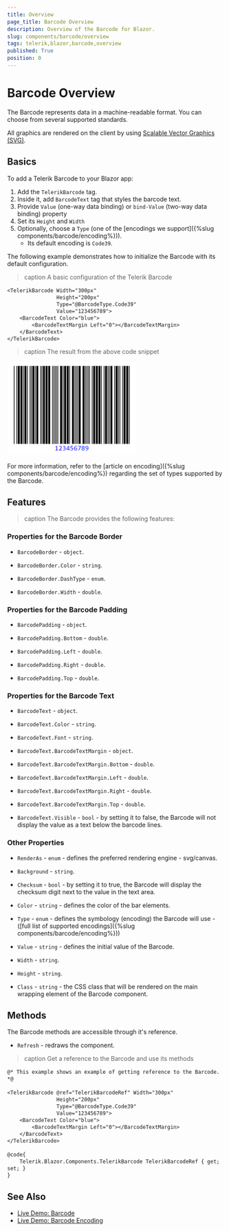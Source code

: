 ```yaml
---
title: Overview
page_title: Barcode Overview
description: Overview of the Barcode for Blazor.
slug: components/barcode/overview
tags: telerik,blazor,barcode,overview
published: True
position: 0
---
```


# Barcode Overview

The Barcode represents data in a machine-readable format. You can choose from several supported standards.

All graphics are rendered on the client by using [Scalable Vector Graphics (SVG)](https://www.w3.org/Graphics/SVG/).

## Basics

To add a Telerik Barcode to your Blazor app:

1. Add the `TelerikBarcode` tag.
1. Inside it, add `BarcodeText` tag that styles the barcode text.
1. Provide `Value` (one-way data binding) or `bind-Value` (two-way data binding) property
1. Set its `Height` and `Width`
1. Optionally, choose a `Type` (one of the [encodings we support]({%slug  components/barcode/encoding%})).
    * Its default encoding is `Code39`.

The following example demonstrates how to initialize the Barcode with its default configuration.

>caption A basic configuration of the Telerik Barcode

````CSHTML
<TelerikBarcode Width="300px"
                Height="200px"
                Type="@BarcodeType.Code39"
                Value="123456789">
    <BarcodeText Color="blue">
        <BarcodeTextMargin Left="0"></BarcodeTextMargin>
    </BarcodeText>
</TelerikBarcode>
````

>caption The result from the above code snippet

![](images/barcode-basic-configuration.png)

For more information, refer to the [article on encoding]({%slug  components/barcode/encoding%}) regarding the set of types supported by the Barcode.

## Features

>caption The Barcode provides the following features:

### Properties for the Barcode Border

* `BarcodeBorder` - `object`.

* `BarcodeBorder.Color` - `string`.

* `BarcodeBorder.DashType` - `enum`.

* `BarcodeBorder.Width` - `double`.

### Properties for the Barcode Padding

* `BarcodePadding` - `object`.

* `BarcodePadding.Bottom` - `double`.

* `BarcodePadding.Left` - `double`.

* `BarcodePadding.Right` - `double`.

* `BarcodePadding.Top` - `double`.

### Properties for the Barcode Text

* `BarcodeText` - `object`.

* `BarcodeText.Color` - `string`.

* `BarcodeText.Font` - `string`.

* `BarcodeText.BarcodeTextMargin` - `object`.

* `BarcodeText.BarcodeTextMargin.Bottom` - `double`.

* `BarcodeText.BarcodeTextMargin.Left` - `double`.

* `BarcodeText.BarcodeTextMargin.Right` - `double`.

* `BarcodeText.BarcodeTextMargin.Top` - `double`.

* `BarcodeText.Visible` - `bool` - by setting it to false, the Barcode will not display the value as a text below the barcode lines.

### Other Properties

* `RenderAs` - `enum` - defines the preferred rendering engine - svg/canvas.

* `Background` - `string`.

* `Checksum` - `bool` - by setting it to true, the Barcode will display the checksum digit next to the value in the text area.

* `Color` - `string` - defines the color of the bar elements.

* `Type` - `enum` - defines the symbology (encoding) the Barcode will use - ([full list of supported encodings]({%slug  components/barcode/encoding%}))

* `Value` - `string` - defines the initial value of the Barcode.

* `Width` - `string`.

* `Height` - `string`.

* `Class` - `string` - the CSS class that will be rendered on the main wrapping element of the Barcode component. 

## Methods

The Barcode methods are accessible through it's reference.

* `Refresh` - redraws the component.

>caption Get a reference to the Barcode and use its methods

````CSHTML
@* This example shows an example of getting reference to the Barcode. *@

<TelerikBarcode @ref="TelerikBarcodeRef" Width="300px"
                Height="200px"
                Type="@BarcodeType.Code39"
                Value="123456789">
    <BarcodeText Color="blue">
        <BarcodeTextMargin Left="0"></BarcodeTextMargin>
    </BarcodeText>
</TelerikBarcode>

@code{
    Telerik.Blazor.Components.TelerikBarcode TelerikBarcodeRef { get; set; }
}
````

## See Also

  * [Live Demo: Barcode](https://demos.telerik.com/blazor-ui/barcode/overview)
  * [Live Demo: Barcode Encoding](https://demos.telerik.com/blazor-ui/barcode/encodings)